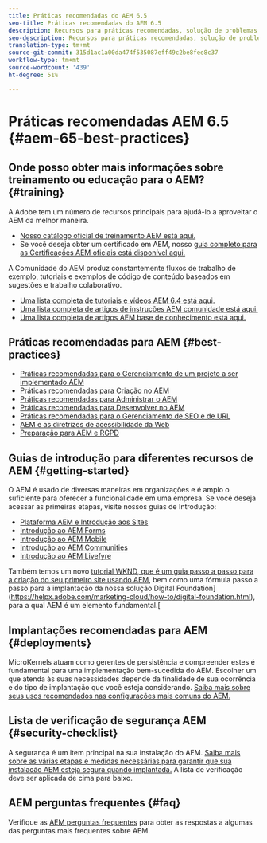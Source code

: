 ```yaml
---
title: Práticas recomendadas do AEM 6.5
seo-title: Práticas recomendadas do AEM 6.5
description: Recursos para práticas recomendadas, solução de problemas e treinamento para AEM 6.5
seo-description: Recursos para práticas recomendadas, solução de problemas e treinamento para AEM 6.5
translation-type: tm+mt
source-git-commit: 315d1ac1a00da474f535087eff49c2be8fee8c37
workflow-type: tm+mt
source-wordcount: '439'
ht-degree: 51%

---
```



# Práticas recomendadas AEM 6.5 {#aem-65-best-practices}

## Onde posso obter mais informações sobre treinamento ou educação para o AEM? {#training}

A Adobe tem um número de recursos principais para ajudá-lo a aproveitar o AEM da melhor maneira.

* [Nosso catálogo oficial de treinamento AEM está aqui.](https://training.adobe.com/training/current-courses.html#solution=adobeExperienceManager&amp;p=1)
* Se você deseja obter um certificado em AEM, nosso [guia completo para as Certificações AEM oficiais está disponível aqui.](https://training.adobe.com/certification/exams.html#p=1&amp;solution=adobeExperienceManager)

A Comunidade do AEM produz constantemente fluxos de trabalho de exemplo, tutoriais e exemplos de código de conteúdo baseados em sugestões e trabalho colaborativo.

* [Uma lista completa de tutoriais e vídeos AEM 6.4 está aqui.](https://helpx.adobe.com/experience-manager/kt/index/aem-6-5-videos.html)
* [Uma lista completa de artigos de instruções AEM comunidade está aqui.](https://helpx.adobe.com/br/experience-manager/topics/how-to.html)
* [Uma lista completa de artigos AEM base de conhecimento está aqui.](https://helpx.adobe.com/br/experience-manager/kb/index/full_kb_list.html)

## Práticas recomendadas para AEM {#best-practices}

* [Práticas recomendadas para o Gerenciamento de um projeto a ser implementado AEM](/help/managing/best-practices.md)
* [Práticas recomendadas para Criação no AEM](/help/sites-authoring/best-practices.md)
* [Práticas recomendadas para Administrar o AEM](/help/sites-administering/administer-best-practices.md)
* [Práticas recomendadas para Desenvolver no AEM](/help/sites-developing/best-practices.md)
* [Práticas recomendadas para o Gerenciamento de SEO e de URL](/help/managing/seo-and-url-management.md)
* [AEM e as diretrizes de acessibilidade da Web](/help/managing/web-accessibility.md)
* [Preparação para AEM e RGPD](/help/managing/data-protection-and-privacy.md)

## Guias de introdução para diferentes recursos de AEM {#getting-started}

O AEM é usado de diversas maneiras em organizações e é amplo o suficiente para oferecer a funcionalidade em uma empresa. Se você deseja acessar as primeiras etapas, visite nossos guias de Introdução:

* [Plataforma AEM e Introdução aos Sites](/help/sites-deploying/deploy.md#getting-started)
* [Introdução ao AEM Forms](/help/forms/using/introduction-aem-forms.md)
* [Introdução ao AEM Mobile](/help/mobile/getting-started-aem-mobile.md)
* [Introdução ao AEM Communities](/help/communities/getting-started.md)
* [Introdução ao AEM Livefyre](https://answers.livefyre.com/developers/getting-started/)

Também temos um novo [tutorial WKND, que é um guia passo a passo para a criação do seu primeiro site usando AEM](https://docs.adobe.com/content/help/en/experience-manager-learn/getting-started-wknd-tutorial-develop/overview.html), bem como uma fórmula passo a passo para a implantação da nossa solução Digital Foundation](https://helpx.adobe.com/marketing-cloud/how-to/digital-foundation.html), para a qual AEM é um elemento fundamental.[

## Implantações recomendadas para AEM {#deployments}

MicroKernels atuam como gerentes de persistência e compreender estes é fundamental para uma implementação bem-sucedida do AEM. Escolher um que atenda às suas necessidades depende da finalidade de sua ocorrência e do tipo de implantação que você esteja considerando. [Saiba mais sobre seus usos recomendados nas configurações mais comuns do AEM.](/help/sites-deploying/recommended-deploys.md)

## Lista de verificação de segurança AEM {#security-checklist}

A segurança é um item principal na sua instalação do AEM. [Saiba mais sobre as várias etapas e medidas necessárias para garantir que sua instalação AEM esteja segura quando implantada.](/help/sites-administering/security-checklist.md) A lista de verificação deve ser aplicada de cima para baixo.

## AEM perguntas frequentes {#faq}

Verifique as [AEM perguntas frequentes](/help/sites-administering/aem-faqs.md) para obter as respostas a algumas das perguntas mais frequentes sobre AEM.

